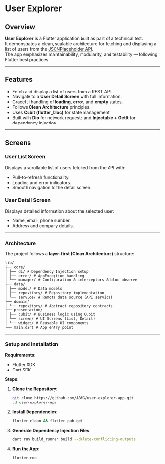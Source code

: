 # User Explorer

## Overview

**User Explorer** is a Flutter application built as part of a technical test.  
It demonstrates a clean, scalable architecture for fetching and displaying a list of users from the [JSONPlaceholder API](https://jsonplaceholder.typicode.com/).  
The app emphasizes maintainability, modularity, and testability — following Flutter best practices.

---

## Features

- Fetch and display a list of users from a REST API.
- Navigate to a **User Detail Screen** with full information.
- Graceful handling of **loading**, **error**, and **empty** states.
- Follows **Clean Architecture** principles.
- Uses **Cubit (flutter_bloc)** for state management.
- Built with **Dio** for network requests and **Injectable + GetIt** for dependency injection.

---

## Screens

### User List Screen
Displays a scrollable list of users fetched from the API with:
- Pull-to-refresh functionality.
- Loading and error indicators.
- Smooth navigation to the detail screen.

### User Detail Screen
Displays detailed information about the selected user:
- Name, email, phone number.
- Address and company details.

---

### Architecture

The project follows a **layer-first (Clean Architecture)** structure:

```
lib/
├── core/
│ ├── di/ # Dependency Injection setup
│ ├── error/ # AppException handling
│ └── manager/ # Configuration & interceptors & bloc observer
├── data/
│ ├── model/ # Data models
│ ├── repository/ # Repository implementation
│ └── service/ # Remote data source (API service)
├── domain/
│ └── repository/ # Abstract repository contracts
├── presentation/
│ ├── cubit/ # Business logic using Cubit
│ └── screen/ # UI Screens (List, Detail)
│ └── widget/ # Reusable UI components
└── main.dart # App entry point
```
---

### Setup and Installation

**Requirements**:

- Flutter SDK
- Dart SDK

**Steps**:

1.  **Clone the Repository**:

    ```bash
    git clone https://github.com/ABNG/user-explorer-app.git
    cd user-explorer-app
    ```

2.  **Install Dependencies**:

    ```bash
    flutter clean && flutter pub get
    ```

3.  **Generate Dependency Injection Files**:

    ```bash
    dart run build_runner build --delete-conflicting-outputs
    ```

4.  **Run the App**:

    ```bash
    flutter run
    ```
